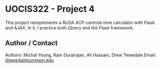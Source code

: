 # UOCIS322 - Project 4 #
This project reimplements a RUSA ACP controle time calculator with Flask and AJAX. In it, I practice both jQuery and the Flask framework.

## Author / Contact

Authors: Michal Young, Ram Durairajan, Ali Hassani, Drew Tweedale
Email: dtweedal@uoregon.edu


